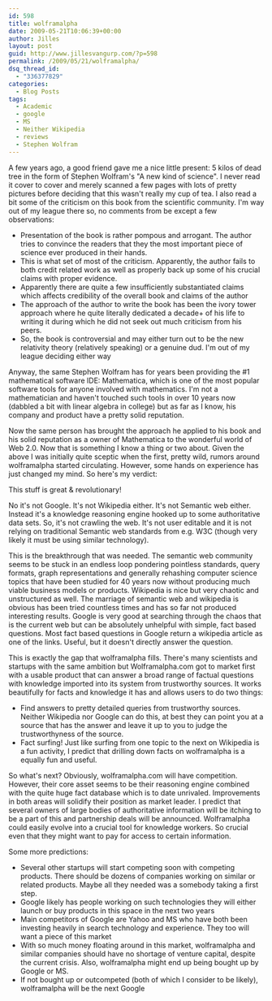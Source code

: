 ```yaml
---
id: 598
title: wolframalpha
date: 2009-05-21T10:06:39+00:00
author: Jilles
layout: post
guid: http://www.jillesvangurp.com/?p=598
permalink: /2009/05/21/wolframalpha/
dsq_thread_id:
  - "336377829"
categories:
  - Blog Posts
tags:
  - Academic
  - google
  - MS
  - Neither Wikipedia
  - reviews
  - Stephen Wolfram
---
```

A few years ago, a good friend gave me a nice little present: 5 kilos of dead tree in the form of Stephen Wolfram's "A new kind of science". I never read it cover to cover and merely scanned a few pages with lots of pretty pictures before deciding that this wasn't really my cup of tea. I also read a bit some of the criticism on this book from the scientific community. I'm way out of my league there so, no comments from be except a few observations:

- Presentation of the book is rather pompous and arrogant. The author tries to convince the readers that they the most important piece of science ever produced in their hands.
- This is what set of most of the criticism. Apparently, the author fails to both credit related work as well as properly back up some of his crucial claims with proper evidence.
- Apparently there are quite a few insufficiently substantiated claims which affects credibility of the overall book and claims of the author
- The approach of the author to write the book has been the ivory tower approach where he quite literally dedicated a decade+ of his life to writing it during which he did not seek out much criticism from his peers.
- So, the book is controversial and may either turn out to be the new relativity theory (relatively speaking) or a genuine dud. I'm out of my league deciding either way

Anyway, the same Stephen Wolfram has for years been providing the #1 mathematical software IDE: Mathematica, which is one of the most popular software tools for anyone involved with mathematics. I'm not a mathematician and haven't touched such tools in over 10 years now (dabbled a bit with linear algebra in college) but as far as I know, his company and product have a pretty solid reputation.

Now the same person has brought the approach he applied to his book and his solid reputation as a owner of Mathematica to the wonderful world of Web 2.0. Now that is something I know a thing or two about. Given the above I was initially quite sceptic when the first, pretty wild, rumors around wolframalpha started circulating. However, some hands on experience has just changed my mind. So here's my verdict:

This stuff is great & revolutionary!

No it's not Google. It's not Wikipedia either. It's not Semantic web either. Instead it's a knowledge reasoning engine hooked up to some authoritative data sets. So, it's not crawling the web. It's not user editable and it is not relying on traditional Semantic web standards from e.g. W3C (though very likely it must be using similar technology).

This is the breakthrough that was needed. The semantic web community seems to be stuck in an endless loop pondering pointless standards, query formats, graph representations and generally rehashing computer science topics that have been studied for 40 years now without producing much viable business models or products. Wikipedia is nice but very chaotic and unstructured as well. The marriage of semantic web and wikipedia is obvious has been tried countless times and has so far not produced interesting results. Google is very good at searching through the chaos that is the current web but can be absolutely unhelpful with simple, fact based questions. Most fact based questions in Google return a wikipedia article as one of the links. Useful, but it doesn't directly answer the question.

This is exactly the gap that wolframalpha fills. There's many scientists and startups with the same ambition but Wolframalpha.com got to market first with a usable product that can answer a broad range of factual questions with knowledge imported into its system from trustworthy sources. It works beautifully for facts and knowledge it has and allows users to do two things:

- Find answers to pretty detailed queries from trustworthy sources. Neither Wikipedia nor Google can do this, at best they can point you at a source that has the answer and leave it up to you to judge the trustworthyness of the source.
- Fact surfing! Just like surfing from one topic to the next on Wikipedia is a fun activity, I predict that drilling down facts on wolframalpha is a equally fun and useful.

So what's next? Obviously, wolframalpha.com will have competition. However, their core asset seems to be their reasoning engine combined with the quite huge fact database which is to date unrivaled. Improvements in both areas will solidify their position as market leader. I predict that several owners of large bodies of authoritative information will be itching to be a part of this and partnership deals will be announced. Wolframalpha could easily evolve into a crucial tool for knowledge workers. So crucial even that they might want to pay for access to certain information.

Some more predictions:

- Several other startups will start competing soon with competing products. There should be dozens of companies working on similar or related products. Maybe all they needed was a somebody taking a first step.
- Google likely has people working on such technologies they will either launch or buy products in this space in the next two years
- Main competitors of Google are Yahoo and MS who have both been investing heavily in search technology and experience. They too will want a piece of this market
- With so much money floating around in this market, wolframalpha and similar companies should have no shortage of venture capital, despite the current crisis. Also, wolframalpha might end up being bought up by Google or MS.
- If not bought up or outcompeted (both of which I consider to be likely), wolframalpha will be the next Google

